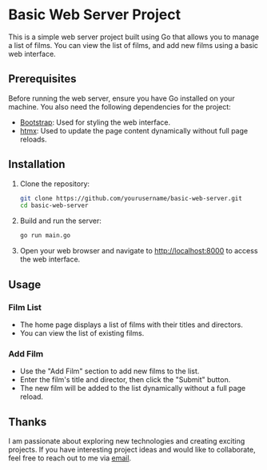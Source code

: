 # Basic Web Server Project

This is a simple web server project built using Go that allows you to manage a list of films. You can view the list of films, and add new films using a basic web interface.

## Prerequisites

Before running the web server, ensure you have Go installed on your machine. You also need the following dependencies for the project:

- [Bootstrap](https://getbootstrap.com): Used for styling the web interface.
- [htmx](https://htmx.org): Used to update the page content dynamically without full page reloads.

## Installation

1. Clone the repository:

   ```sh
   git clone https://github.com/yourusername/basic-web-server.git
   cd basic-web-server
   ```
  2.  Build and run the server:
      ```sh
      go run main.go
      ```
    
3.  Open your web browser and navigate to [http://localhost:8000](http://localhost:8000/) to access the web interface.
    

## Usage

### Film List

-   The home page displays a list of films with their titles and directors.
-   You can view the list of existing films.

### Add Film

-   Use the "Add Film" section to add new films to the list.
-   Enter the film's title and director, then click the "Submit" button.
-   The new film will be added to the list dynamically without a full page reload.
    

## Thanks
I am passionate about exploring new technologies and creating exciting projects. If you have interesting project ideas and would like to collaborate, feel free to reach out to me via [email](mailto:chawlaritik@gmail.com).